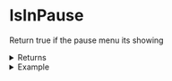# IsInPause

Return true if the pause menu its showing

<details>

<summary>Returns</summary>

| Type    | Description |
| ------- | ----------- |
| boolean |             |

</details>

<details>

<summary>Example</summary>

```lua
local inpause = exports["utility_pausemenu"]:IsInPause()
```

</details>
